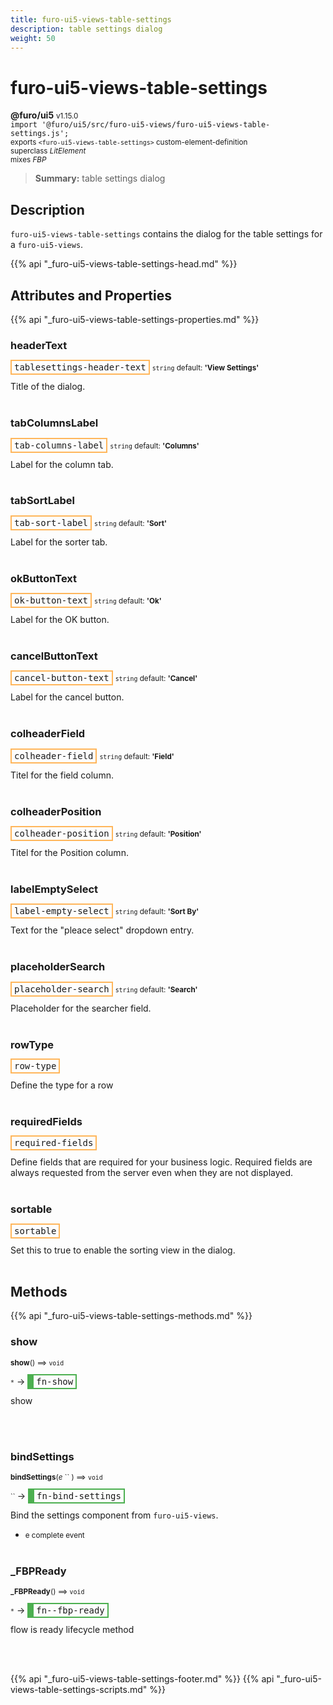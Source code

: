 ```yaml
---
title: furo-ui5-views-table-settings
description: table settings dialog
weight: 50
---
```


# furo-ui5-views-table-settings
**@furo/ui5** <small>v1.15.0</small>
<br>`import '@furo/ui5/src/furo-ui5-views/furo-ui5-views-table-settings.js';`<small>
<br>exports `<furo-ui5-views-table-settings>` custom-element-definition
<br>superclass *LitElement*
<br> mixes *FBP*</small>

> **Summary:** table settings dialog

## Description

`furo-ui5-views-table-settings`  contains the dialog for the table settings for a `furo-ui5-views`.

{{% api "_furo-ui5-views-table-settings-head.md" %}}

## Attributes and Properties
{{% api "_furo-ui5-views-table-settings-properties.md" %}}








### **headerText**

<span  style="border-width:2px; border-style: solid;border-color:  rgb(255, 182, 91);font-family:monospace; padding:2px 4px;">tablesettings-header-text</span>
<small>`string` default: **&#39;View Settings&#39;**</small>

Title of the dialog.
<br><br>

### **tabColumnsLabel**

<span  style="border-width:2px; border-style: solid;border-color:  rgb(255, 182, 91);font-family:monospace; padding:2px 4px;">tab-columns-label</span>
<small>`string` default: **&#39;Columns&#39;**</small>

Label for the column tab.
<br><br>

### **tabSortLabel**

<span  style="border-width:2px; border-style: solid;border-color:  rgb(255, 182, 91);font-family:monospace; padding:2px 4px;">tab-sort-label</span>
<small>`string` default: **&#39;Sort&#39;**</small>

Label for the sorter tab.
<br><br>

### **okButtonText**

<span  style="border-width:2px; border-style: solid;border-color:  rgb(255, 182, 91);font-family:monospace; padding:2px 4px;">ok-button-text</span>
<small>`string` default: **&#39;Ok&#39;**</small>

Label for the OK button.
<br><br>

### **cancelButtonText**

<span  style="border-width:2px; border-style: solid;border-color:  rgb(255, 182, 91);font-family:monospace; padding:2px 4px;">cancel-button-text</span>
<small>`string` default: **&#39;Cancel&#39;**</small>

Label for the cancel button.
<br><br>

### **colheaderField**

<span  style="border-width:2px; border-style: solid;border-color:  rgb(255, 182, 91);font-family:monospace; padding:2px 4px;">colheader-field</span>
<small>`string` default: **&#39;Field&#39;**</small>

Titel for the field column.
<br><br>

### **colheaderPosition**

<span  style="border-width:2px; border-style: solid;border-color:  rgb(255, 182, 91);font-family:monospace; padding:2px 4px;">colheader-position</span>
<small>`string` default: **&#39;Position&#39;**</small>

Titel for the Position column.
<br><br>

### **labelEmptySelect**

<span  style="border-width:2px; border-style: solid;border-color:  rgb(255, 182, 91);font-family:monospace; padding:2px 4px;">label-empty-select</span>
<small>`string` default: **&#39;Sort By&#39;**</small>

Text for the "pleace select" dropdown entry.
<br><br>

### **placeholderSearch**

<span  style="border-width:2px; border-style: solid;border-color:  rgb(255, 182, 91);font-family:monospace; padding:2px 4px;">placeholder-search</span>
<small>`string` default: **&#39;Search&#39;**</small>

Placeholder for the searcher field.
<br><br>

### **rowType**

<span  style="border-width:2px; border-style: solid;border-color:  rgb(255, 182, 91);font-family:monospace; padding:2px 4px;">row-type</span>
</small>

Define the type for a row
<br><br>

### **requiredFields**

<span  style="border-width:2px; border-style: solid;border-color:  rgb(255, 182, 91);font-family:monospace; padding:2px 4px;">required-fields</span>
</small>

Define fields that are required for your business logic. Required fields are always requested from the server
even when they are not displayed.
<br><br>

### **sortable**

<span  style="border-width:2px; border-style: solid;border-color:  rgb(255, 182, 91);font-family:monospace; padding:2px 4px;">sortable</span>
</small>

Set this to true to enable the sorting view in the dialog.
<br><br>

## Methods
{{% api "_furo-ui5-views-table-settings-methods.md" %}}


### **show**
<small>**show**() ⟹ `void`</small>

<small>`*`</small> →
<span  style="border-width:2px 2px 2px 10px; border-style: solid;border-color:  rgb(76, 175, 80);font-family:monospace; padding:2px 4px;">fn-show</span>

show

<br><br>

### **bindSettings**
<small>**bindSettings**(*e* `` ) ⟹ `void`</small>

<small>`` </small> →
<span  style="border-width:2px 2px 2px 10px; border-style: solid;border-color:  rgb(76, 175, 80);font-family:monospace; padding:2px 4px;">fn-bind-settings</span>

Bind the settings component from `furo-ui5-views`.

- <small>e complete event</small>
<br><br>



### **_FBPReady**
<small>**_FBPReady**() ⟹ `void`</small>

<small>`*`</small> →
<span  style="border-width:2px 2px 2px 10px; border-style: solid;border-color:  rgb(76, 175, 80);font-family:monospace; padding:2px 4px;">fn--fbp-ready</span>

flow is ready lifecycle method

<br><br>
















{{% api "_furo-ui5-views-table-settings-footer.md" %}}
{{% api "_furo-ui5-views-table-settings-scripts.md" %}}

